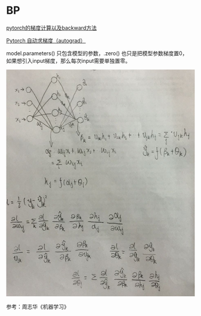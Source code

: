 # BP

[pytorch的梯度计算以及backward方法](https://blog.csdn.net/f156207495/article/details/88727860)

[Pytorch 自动求梯度（autograd）](https://zhuanlan.zhihu.com/p/82077506)

model.parameters() 只包含模型的参数，.zero() 也只是把模型参数梯度置0，  
如果想引入input梯度，那么每次input需要单独置零。

![BP](BP.jpg)

参考：周志华《机器学习》
